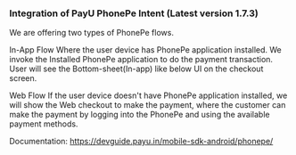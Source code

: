 ### Integration of PayU PhonePe Intent (Latest version 1.7.3)
We are offering two types of PhonePe flows.

In-App Flow
Where the user device has PhonePe application installed. We invoke the Installed PhonePe application to do the payment transaction. User will see the Bottom-sheet(In-app) like below UI on the checkout screen.

Web Flow
If the user device doesn't have PhonePe application installed, we will show the Web checkout to make the payment, where the customer can make the payment by logging into the PhonePe and using the available payment methods.

Documentation: 
https://devguide.payu.in/mobile-sdk-android/phonepe/
